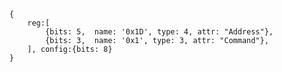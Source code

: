 <pre>
    <code class="wavedrom">
    {
        reg:[
            {bits: 5,  name: '0x1D', type: 4, attr: "Address"},
            {bits: 3,  name: '0x1', type: 3, attr: "Command"},
        ], config:{bits: 8}
    }
    </code>
</pre>